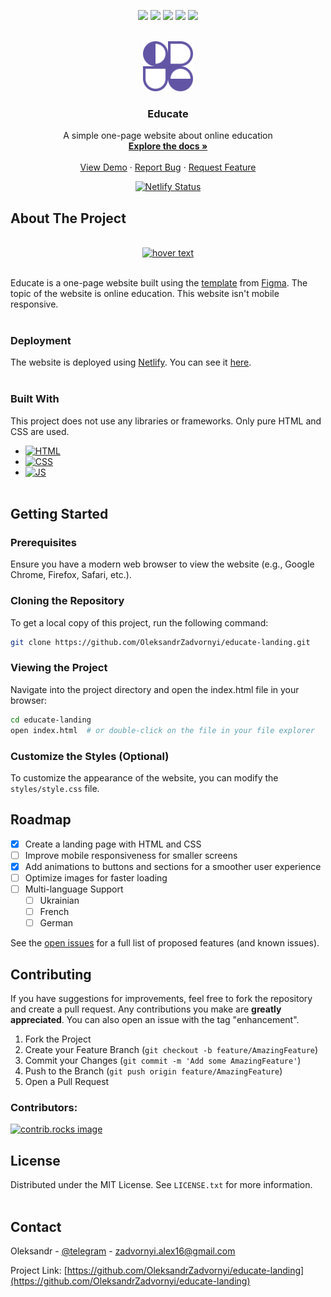 <!-- PROJECT SHIELDS -->
<p align="center">
  <a href="https://github.com/OleksandrZadvornyi/educate-landing/graphs/contributors"><img src="https://img.shields.io/github/contributors/OleksandrZadvornyi/educate-landing.svg?style=for-the-badge"></a>
  <a href="https://github.com/OleksandrZadvornyi/educate-landing/network/members"><img src="https://img.shields.io/github/forks/OleksandrZadvornyi/educate-landing.svg?style=for-the-badge"></a>
  <a href="https://github.com/OleksandrZadvornyi/educate-landing/stargazers"><img src="https://img.shields.io/github/stars/OleksandrZadvornyi/educate-landing.svg?style=for-the-badge"></a>
  <a href="https://github.com/OleksandrZadvornyi/educate-landing/issues"><img src="https://img.shields.io/github/issues/OleksandrZadvornyi/educate-landing.svg?style=for-the-badge"></a>
  <a href="https://github.com/OleksandrZadvornyi/educate-landing/blob/master/LICENSE"><img src="https://img.shields.io/github/license/OleksandrZadvornyi/educate-landing.svg?style=for-the-badge"></a>
</p>


<!-- PROJECT LOGO -->
<br />
<div align="center">
  <a href="https://github.com/OleksandrZadvornyi/educate-landing">
    <img src="images/logo.svg" alt="Logo" width="80" height="80">
  </a>

  <h3 align="center">Educate</h3>

  <p align="center">
    A simple one-page website about online education
    <br />
    <a href="https://github.com/OleksandrZadvornyi/educate-landing"><strong>Explore the docs »</strong></a>
    <br />
    <br />
    <a href="https://github.com/OleksandrZadvornyi/educate-landing">View Demo</a>
    ·
    <a href="https://github.com/OleksandrZadvornyi/educate-landing/issues/new?labels=bug&template=bug-report---.md">Report Bug</a>
    ·
    <a href="https://github.com/OleksandrZadvornyi/educate-landing/issues/new?labels=enhancement&template=feature-request---.md">Request Feature</a>
  </p>

  [![Netlify Status](https://api.netlify.com/api/v1/badges/932efa56-ed9a-4db9-81d7-ab63cdd4a013/deploy-status)](https://app.netlify.com/sites/e-learn-website/deploys)
</div>



<!-- ABOUT THE PROJECT -->
## About The Project

<div align="center">
  <br/>
  <a href="https://e-learn-website.netlify.app/"><img src="website-preview.png" width="750" title="hover text"></a>
  <br/><br/>
</div>

Educate is a one-page website built using the [template](https://www.figma.com/file/2XQ41agCVi0L19VN0S8Sza/E-learnWebsite?type=design&node-id=0-1&t=pjOaXp9OyRuNHcz5-0) from [Figma](https://www.figma.com/). The topic of the website is online education. This website isn't mobile responsive.
<br><br>

### Deployment

The website is deployed using [Netlify](https://www.netlify.com/). You can see it [here](https://e-learn-website.netlify.app/).
<br><br>

### Built With

This project does not use any libraries or frameworks. Only pure HTML and CSS are used.

* [![HTML][HTML]][HTML-url]
* [![CSS][CSS]][CSS-url]
* [![JS][JS]][JS-url]
<br><br>



<!-- GETTING STARTED -->
## Getting Started

### Prerequisites

Ensure you have a modern web browser to view the website (e.g., Google Chrome, Firefox, Safari, etc.).

### Cloning the Repository

To get a local copy of this project, run the following command:

```bash
git clone https://github.com/OleksandrZadvornyi/educate-landing.git
```

### Viewing the Project

Navigate into the project directory and open the index.html file in your browser:

```bash
cd educate-landing
open index.html  # or double-click on the file in your file explorer
```

### Customize the Styles (Optional)

To customize the appearance of the website, you can modify the `styles/style.css` file.



<!-- ROADMAP -->
## Roadmap

- [x] Create a landing page with HTML and CSS
- [ ] Improve mobile responsiveness for smaller screens
- [x] Add animations to buttons and sections for a smoother user experience
- [ ] Optimize images for faster loading
- [ ] Multi-language Support
    - [ ] Ukrainian
    - [ ] French
    - [ ] German

See the [open issues](https://github.com/OleksandrZadvornyi/educate-landing/issues) for a full list of proposed features (and known issues).


<!-- CONTRIBUTING -->
## Contributing

If you have suggestions for improvements, feel free to fork the repository and create a pull request. Any contributions you make are **greatly appreciated**. You can also open an issue with the tag "enhancement".

1. Fork the Project
2. Create your Feature Branch (`git checkout -b feature/AmazingFeature`)
3. Commit your Changes (`git commit -m 'Add some AmazingFeature'`)
4. Push to the Branch (`git push origin feature/AmazingFeature`)
5. Open a Pull Request

### Contributors:

<a href="https://github.com/OleksandrZadvornyi/educate-landing/graphs/contributors">
  <img src="https://contrib.rocks/image?repo=OleksandrZadvornyi/educate-landing" alt="contrib.rocks image" />
</a>


<!-- LICENCE -->
## License

Distributed under the MIT License. See `LICENSE.txt` for more information.
<br><br>



<!-- CONTACT -->
## Contact

Oleksandr - [@telegram](https://t.me/oleksandr_zadvornyi) - zadvornyi.alex16@gmail.com

Project Link: [https://github.com/OleksandrZadvornyi/educate-landing](https://github.com/OleksandrZadvornyi/educate-landing)
<br><br>



<!-- MARKDOWN LINKS & IMAGES -->
<!-- https://www.markdownguide.org/basic-syntax/#reference-style-links -->
[HTML]: https://img.shields.io/badge/HTML-red?style=for-the-badge&logo=html5&logoColor=white
[HTML-url]: https://developer.mozilla.org/en-US/docs/Web/HTML
[CSS]: https://img.shields.io/badge/CSS-blue?&style=for-the-badge&logo=css3&logoColor=white
[CSS-url]: https://developer.mozilla.org/en-US/docs/Web/CSS
[JS]: https://img.shields.io/badge/JavaScript-yellow?style=for-the-badge&logo=javascript&logoColor=white
[JS-url]: https://developer.mozilla.org/en-US/docs/Web/JavaScript
